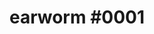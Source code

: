---
title: "earworm #0001"
pubDate: 2024-08-13
videoId: Wf9FYqkyfIw
tags: 
  - "earworm"
  - "memes"
  - "video"
---
